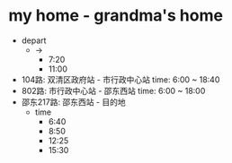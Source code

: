# my home - grandma's home

- depart
    - ->
        - 7:20
        - 11:00
- 104路: 双清区政府站 - 市行政中心站
    time: 6:00 ~ 18:40 
- 802路: 市行政中心站 - 邵东西站
    time: 6:00 ~ 18:00
- 邵东217路: 邵东西站 - 目的地
    - time
        - 6:40
        - 8:50
        - 12:25
        - 15:30